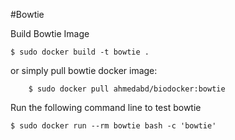 #Bowtie

Build Bowtie Image

	$ sudo docker build -t bowtie .

or simply pull bowtie docker image:

        $ sudo docker pull ahmedabd/biodocker:bowtie

Run the following command line to test bowtie

	$ sudo docker run --rm bowtie bash -c 'bowtie'

